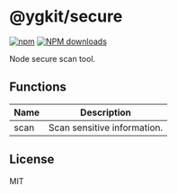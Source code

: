# @ygkit/secure

[![npm](https://img.shields.io/npm/v/%40ygkit%2Fsecure)](http://www.npmtrends.com/%40ygkit%2Fsecure)
[![NPM downloads](http://img.shields.io/npm/dm/%40ygkit%2Fsecure.svg?style=flat-square)](http://www.npmtrends.com/%40ygkit%2Fsecure)

Node secure scan tool.

## Functions

| Name | Description                 |
| ---- | --------------------------- |
| scan | Scan sensitive information. |

## License

MIT
